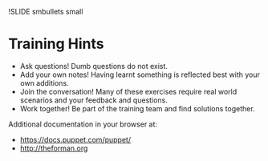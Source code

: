 !SLIDE smbullets small

# Training Hints

* Ask questions! Dumb questions do not exist.
* Add your own notes! Having learnt something is reflected best with your own additions.
* Join the conversation! Many of these exercises require real world scenarios and your feedback and questions.
* Work together! Be part of the training team and find solutions together.

Additional documentation in your browser at:

* https://docs.puppet.com/puppet/
* http://theforman.org
